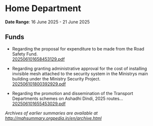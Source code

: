 # Home Department

**Date Range**: 16 June 2025 - 21 June 2025


## Funds
- Regarding the proposal for expenditure to be made from the Road Safety Fund.\
  [202506101658453129.pdf](https://gr.maharashtra.gov.in/Site/Upload/Government%20Resolutions/English/202506101658453129.pdf)

- Regarding granting administrative approval for the cost of installing invisible mesh attached to the security system in the Ministrys main building under the Ministry Security Project.\
  [202506101800392929.pdf](https://gr.maharashtra.gov.in/Site/Upload/Government%20Resolutions/English/202506101800392929.pdf)

- Regarding the promotion and dissemination of the Transport Departments schemes on Ashadhi Dindi, 2025 routes...\
  [202506101655453029.pdf](https://gr.maharashtra.gov.in/Site/Upload/Government%20Resolutions/English/202506101655453029.pdf)


*Archives of earlier summaries are available at http://mahsummary.orgpedia.in/en/archive.html*